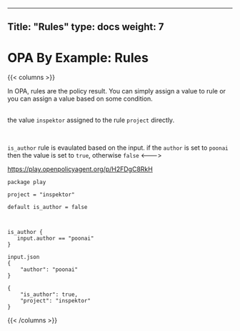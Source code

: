 
---
Title: "Rules"
type: docs
weight: 7
---

# OPA By Example: Rules

{{< columns >}}

In OPA, rules are the policy result. You can simply assign a value to rule or you can assign a value based on 
some condition. 
<br>
<br>

 the value `inspektor` assigned to the rule `project` directly.

<br>

`is_author` rule is evaulated based on the input. if the `author` is set to `poonai` then the value is set to `true`, otherwise `false`
<--->

https://play.openpolicyagent.org/p/H2FDgC8RkH
```
package play

project = "inspektor"

default is_author = false



is_author {
   input.author == "poonai"
}
```

```
input.json
{
    "author": "poonai"
}
```

```
{
    "is_author": true,
    "project": "inspektor"
}
```

{{< /columns >}}